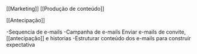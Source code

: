 [[Marketing]]
[[Produção de conteúdo]]



[[Antecipação]]

-Sequencia de e-mails
	-Campanha de e-mails
		Enviar e-mails de convite, [[antecipação]] e historias
		-Estruturar conteúdo dos e-mails para construir expectativa